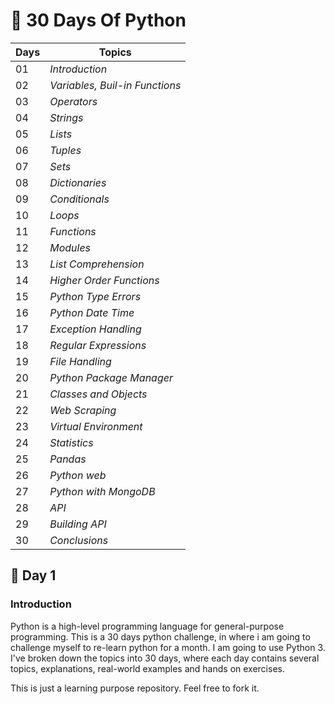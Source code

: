# 🐍 30 Days Of Python

**Days**      | **Topics**    
--------------|-----------
01            | *Introduction*
02            | *Variables, Buil-in Functions*
03            | *Operators*
04            | *Strings*
05            | *Lists*
06            | *Tuples*
07            | *Sets*
08            | *Dictionaries*
09            | *Conditionals*
10            | *Loops*
11            | *Functions*
12            | *Modules*
13            | *List Comprehension*
14            | *Higher Order Functions*
15            | *Python Type Errors*
16            | *Python Date Time*
17            | *Exception Handling*
18            | *Regular Expressions*
19            | *File Handling*
20            | *Python Package Manager*
21            | *Classes and Objects*
22            | *Web Scraping*
23            | *Virtual Environment*
24            | *Statistics*
25            | *Pandas*
26            | *Python web*
27            | *Python with MongoDB*
28            | *API*
29            | *Building API*
30            | *Conclusions*

## 📘 Day 1

### Introduction

Python is a high-level programming language for general-purpose programming. This is a 30 days python challenge, in where i am going to 
challenge myself to re-learn python for a month. I am going to use Python 3. I've broken down the topics into 30 days, where each day
contains several topics, explanations, real-world examples and hands on exercises.

This is just a learning purpose repository. Feel free to fork it.